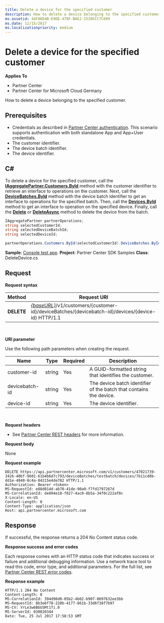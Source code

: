 ```yaml
---
title: Delete a device for the specified customer
description: How to delete a device belonging to the specified customer.
ms.assetid: 44F06D4B-E9DE-470F-BAE2-15205CC7C699
ms.date: 12/15/2017
ms.localizationpriority: medium
---
```


# Delete a device for the specified customer


**Applies To**

-   Partner Center
-   Partner Center for Microsoft Cloud Germany

How to delete a device belonging to the specified customer.

## <span id="Prerequisites"></span><span id="prerequisites"></span><span id="PREREQUISITES"></span>Prerequisites


-   Credentials as described in [Partner Center authentication](partner-center-authentication.md). This scenario supports authentication with both standalone App and App+User credentials.
-   The customer identifier.
-   The device batch identifier.
-   The device identifier.

## <span id="C_"></span><span id="c_"></span>C#


To delete a device for the specified customer, call the [**IAggregatePartner.Customers.ById**](https://docs.microsoft.com/dotnet/api/microsoft.store.partnercenter.customers.icustomercollection.byid) method with the customer identifier to retrieve an interface to operations on the customer. Next, call the [**DeviceBatches.ById**](https://docs.microsoft.com/en-us/dotnet/api/microsoft.store.partnercenter.devicesdeployment.idevicesbatchcollection.byid) method with the device batch identifier to get an interface to operations for the specified batch. Then, call the [**Devices.ById**](https://docs.microsoft.com/dotnet/api/microsoft.store.partnercenter.devicesdeployment.idevicecollection.byid) method to get an interface to operation on the specified device. Finally, call the [**Delete**](https://docs.microsoft.com/dotnet/api/microsoft.store.partnercenter.devicesdeployment.idevice.delete) or [**DeleteAsync**](https://docs.microsoft.com/dotnet/api/microsoft.store.partnercenter.devicesdeployment.idevice.deleteasync) method to delete the device from the batch.

``` csharp
IAggregatePartner partnerOperations;
string selectedCustomerId;
string selectedDeviceBatchId;
string selectedDeviceId;

partnerOperations.Customers.ById(selectedCustomerId).DeviceBatches.ById(selectedDeviceBatchId).Devices.ById(selectedDeviceId).Delete();
```

**Sample**: [Console test app](console-test-app.md). **Project**: Partner Center SDK Samples **Class**: DeleteDevice.cs

## <span id="Request"></span><span id="request"></span><span id="REQUEST"></span>Request


**Request syntax**

| Method     | Request URI                                                                                                                        |
|------------|------------------------------------------------------------------------------------------------------------------------------------|
| **DELETE** | [*{baseURL}*](partner-center-rest-urls.md)/v1/customers/{customer-id}/deviceBatches/{devicebatch-id}/devices/{device-id} HTTP/1.1 |

 

**URI parameter**

Use the following path parameters when creating the request.

| Name           | Type   | Required | Description                                                        |
|----------------|--------|----------|--------------------------------------------------------------------|
| customer-id    | string | Yes      | A GUID-formatted string that identifies the customer.              |
| devicebatch-id | string | Yes      | The device batch identifier of the batch that contains the device. |
| device-id      | string | Yes      | The device identifier.                                             |

 

**Request headers**

-   See [Partner Center REST headers](headers.md) for more information.

**Request body**

None

**Request example**

```http
DELETE https://api.partnercenter.microsoft.com/v1/customers/47021739-3426-40bf-9601-61b4b6d7c793/deviceBatches/testbatch/devices/7b11cd8b-dd1e-4840-8c4a-84215e4de782 HTTP/1.1
Authorization: Bearer <token> 
MS-RequestId: e88d014d-ab70-41de-90a0-f7fd1797267d
MS-CorrelationId: de894e18-f027-4ac0-8b5a-34f0c222af0c
X-Locale: en-US
Content-Length: 0
Content-Type: application/json
Host: api.partnercenter.microsoft.com
```

## <span id="Response"></span><span id="response"></span><span id="RESPONSE"></span>Response


If successful, the response returns a 204 No Content status code.

**Response success and error codes**

Each response comes with an HTTP status code that indicates success or failure and additional debugging information. Use a network trace tool to read this code, error type, and additional parameters. For the full list, see [Partner Center REST error codes](error-codes.md).

**Response example**

```http
HTTP/1.1 204 No Content
Content-Length: 0
MS-CorrelationId: 394d96d0-05b2-4b02-b907-0697632ee3bb
MS-RequestId: 8b3e6f78-220b-4177-861b-33d6f38f7b97
MS-CV: YrLe3w6BbUSMt1fi.0
MS-ServerId: 030020344
Date: Tue, 25 Jul 2017 17:58:53 GMT
```